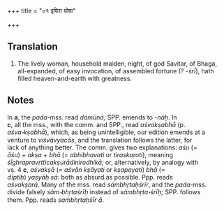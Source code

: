 +++
title = "०१ इषिरा योषा"

+++
## Translation
1. The lively woman, household maiden, night, of god Savitar, of Bhaga,  
all-expanded, of easy invocation, of assembled fortune (? *-śrī́*), hath  
filled heaven-and-earth with greatness.

## Notes
In **a**, the *pada*-mss. read *dámūnā;* SPP. emends to *-náḥ*. In  
**c**, all the mss., with the comm. and SPP., read *aśvakṣabhā́* (p.  
*aśva॰kṣabhā́*), which, as being unintelligible, our edition emends at a  
venture to *viśvávyacās*, and the translation follows the latter, for  
lack of anything better. The comm. gives two explanations: *aśu* (=  
*āśu*) + *akṣa* + *bhā* (= *abhibhavati* or *tiraskaroti*), meaning  
*śīghrapravṛtticakṣurādinirodhikā;* or, alternatively, by analogy with  
vs. 4 **c**, *aśvakṣā* (= *aśvān kṣāyati* or *kṣapayati*) *bhā* (=  
*dīptiḥ*) *yasyāḥ sā:* both as absurd as possible. Ppp. reads  
*aśvakṣarā*. Many of the mss. read *sámbhṛtaḥśrīr*, and the *pada*-mss.  
divide falsely *sám॰bhṛtaśrīḥ* instead of *sámbhṛta॰śrīḥ;* SPP. follows  
them. Ppp. reads *saṁbhṛtaḥśīr ā*.
